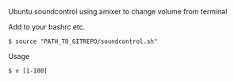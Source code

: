 Ubuntu soundcontrol using amixer to change volume from terminal

Add to your bashrc etc.

```
$ source "PATH_TO_GITREPO/soundcontrol.sh"
```

Usage

``` 
$ v [1-100]
```
